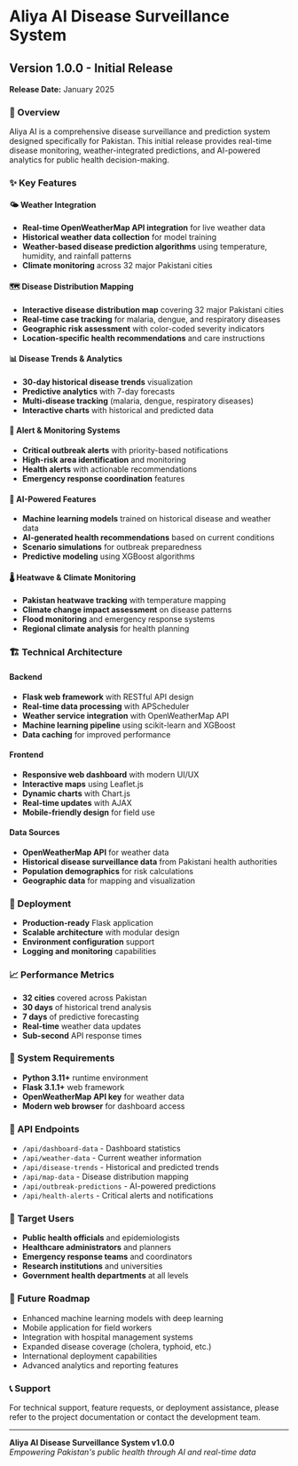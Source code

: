 # Aliya AI Disease Surveillance System

## Version 1.0.0 - Initial Release
**Release Date:** January 2025

### 🎯 Overview
Aliya AI is a comprehensive disease surveillance and prediction system designed specifically for Pakistan. This initial release provides real-time disease monitoring, weather-integrated predictions, and AI-powered analytics for public health decision-making.

### ✨ Key Features

#### 🌤️ Weather Integration
- **Real-time OpenWeatherMap API integration** for live weather data
- **Historical weather data collection** for model training
- **Weather-based disease prediction algorithms** using temperature, humidity, and rainfall patterns
- **Climate monitoring** across 32 major Pakistani cities

#### 🗺️ Disease Distribution Mapping
- **Interactive disease distribution map** covering 32 major Pakistani cities
- **Real-time case tracking** for malaria, dengue, and respiratory diseases
- **Geographic risk assessment** with color-coded severity indicators
- **Location-specific health recommendations** and care instructions

#### 📊 Disease Trends & Analytics
- **30-day historical disease trends** visualization
- **Predictive analytics** with 7-day forecasts
- **Multi-disease tracking** (malaria, dengue, respiratory diseases)
- **Interactive charts** with historical and predicted data

#### 🚨 Alert & Monitoring Systems
- **Critical outbreak alerts** with priority-based notifications
- **High-risk area identification** and monitoring
- **Health alerts** with actionable recommendations
- **Emergency response coordination** features

#### 🤖 AI-Powered Features
- **Machine learning models** trained on historical disease and weather data
- **AI-generated health recommendations** based on current conditions
- **Scenario simulations** for outbreak preparedness
- **Predictive modeling** using XGBoost algorithms

#### 🌡️ Heatwave & Climate Monitoring
- **Pakistan heatwave tracking** with temperature mapping
- **Climate change impact assessment** on disease patterns
- **Flood monitoring** and emergency response systems
- **Regional climate analysis** for health planning

### 🏗️ Technical Architecture

#### Backend
- **Flask web framework** with RESTful API design
- **Real-time data processing** with APScheduler
- **Weather service integration** with OpenWeatherMap API
- **Machine learning pipeline** using scikit-learn and XGBoost
- **Data caching** for improved performance

#### Frontend
- **Responsive web dashboard** with modern UI/UX
- **Interactive maps** using Leaflet.js
- **Dynamic charts** with Chart.js
- **Real-time updates** with AJAX
- **Mobile-friendly design** for field use

#### Data Sources
- **OpenWeatherMap API** for weather data
- **Historical disease surveillance data** from Pakistani health authorities
- **Population demographics** for risk calculations
- **Geographic data** for mapping and visualization

### 🚀 Deployment
- **Production-ready** Flask application
- **Scalable architecture** with modular design
- **Environment configuration** support
- **Logging and monitoring** capabilities

### 📈 Performance Metrics
- **32 cities** covered across Pakistan
- **30 days** of historical trend analysis
- **7 days** of predictive forecasting
- **Real-time** weather data updates
- **Sub-second** API response times

### 🔧 System Requirements
- **Python 3.11+** runtime environment
- **Flask 3.1.1+** web framework
- **OpenWeatherMap API key** for weather data
- **Modern web browser** for dashboard access

### 📝 API Endpoints
- `/api/dashboard-data` - Dashboard statistics
- `/api/weather-data` - Current weather information
- `/api/disease-trends` - Historical and predicted trends
- `/api/map-data` - Disease distribution mapping
- `/api/outbreak-predictions` - AI-powered predictions
- `/api/health-alerts` - Critical alerts and notifications

### 🎯 Target Users
- **Public health officials** and epidemiologists
- **Healthcare administrators** and planners
- **Emergency response teams** and coordinators
- **Research institutions** and universities
- **Government health departments** at all levels

### 🔮 Future Roadmap
- Enhanced machine learning models with deep learning
- Mobile application for field workers
- Integration with hospital management systems
- Expanded disease coverage (cholera, typhoid, etc.)
- International deployment capabilities
- Advanced analytics and reporting features

### 📞 Support
For technical support, feature requests, or deployment assistance, please refer to the project documentation or contact the development team.

---
**Aliya AI Disease Surveillance System v1.0.0**  
*Empowering Pakistan's public health through AI and real-time data*